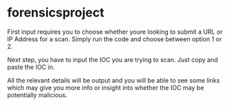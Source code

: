 # forensicsproject

First input requires you to choose whether youre looking to submit a URL or IP Address for a scan.
Simply run the code and choose between option 1 or 2.

Next step, you have to input the IOC you are trying to scan. Just copy and paste the IOC in.

All the relevant details will be output and you will be able to see some links which may give you more info or insight into whether the IOC may be potentially malicious.
